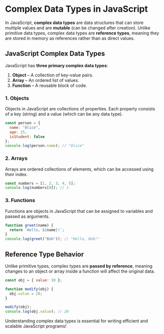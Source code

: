 # Complex Data Types in JavaScript

In JavaScript, **complex data types** are data structures that can store multiple values and are **mutable** (can be changed after creation). Unlike primitive data types, complex data types are **reference types**, meaning they are stored in memory as references rather than as direct values.

## JavaScript Complex Data Types

JavaScript has **three primary complex data types**:

1. **Object** – A collection of key-value pairs.
2. **Array** – An ordered list of values.
3. **Function** – A reusable block of code.

### 1. Objects
Objects in JavaScript are collections of properties. Each property consists of a key (string) and a value (which can be any data type).

```javascript
const person = {
  name: "Alice",
  age: 25,
  isStudent: false
};
console.log(person.name); // "Alice"
```

### 2. Arrays
Arrays are ordered collections of elements, which can be accessed using their index.

```javascript
const numbers = [1, 2, 3, 4, 5];
console.log(numbers[0]); // 1
```

### 3. Functions
Functions are objects in JavaScript that can be assigned to variables and passed as arguments.

```javascript
function greet(name) {
  return `Hello, ${name}!`;
}
console.log(greet("Bob")); // "Hello, Bob!"
```

## Reference Type Behavior
Unlike primitive types, complex types are **passed by reference**, meaning changes to an object or array inside a function will affect the original data.

```javascript
const obj = { value: 10 };

function modify(obj) {
  obj.value = 20;
}

modify(obj);
console.log(obj.value); // 20
```

Understanding complex data types is essential for writing efficient and scalable JavaScript programs!
